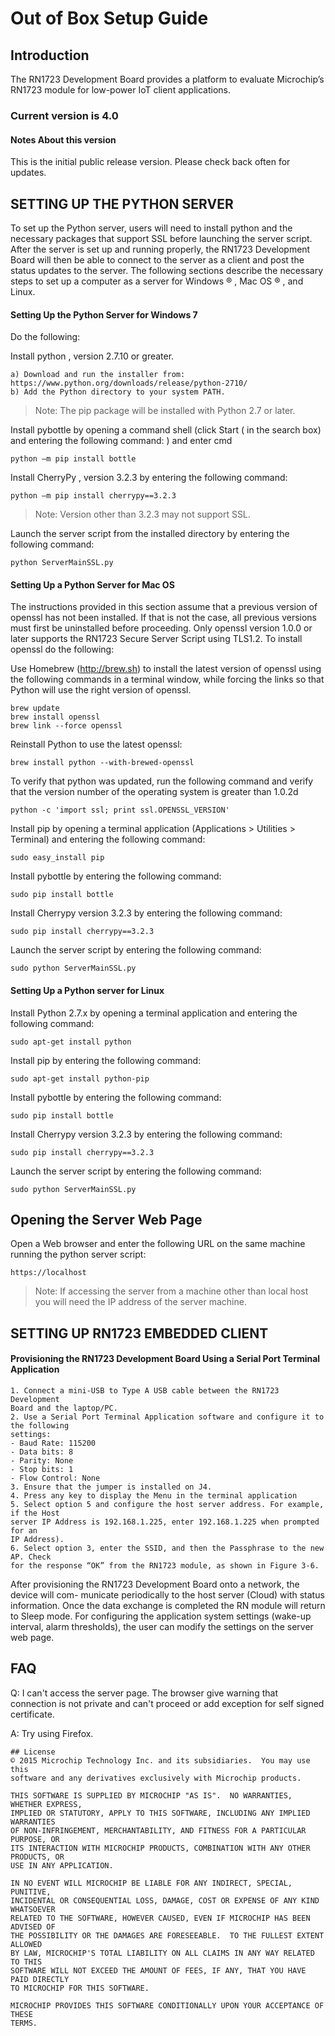 # Out of Box Setup Guide

## Introduction
The RN1723 Development Board provides a platform to evaluate Microchip’s
RN1723 module for low-power IoT client applications.

### Current version is 4.0

#### Notes About this version
This is the initial public release version.  Please check back often for updates.

## SETTING UP THE PYTHON SERVER
To set up the Python server, users will need to install python and the necessary
packages that support SSL before launching the server script. After the server is set up
and running properly, the RN1723 Development Board will then be able to connect
to the server as a client and post the status updates to the server.
The following sections describe the necessary steps to set up a computer as a server
for Windows ® , Mac OS ® , and Linux.

#### Setting Up the Python Server for Windows 7
Do the following:

Install python , version 2.7.10 or greater.
```
a) Download and run the installer from:
https://www.python.org/downloads/release/python-2710/
b) Add the Python directory to your system PATH.
```
> Note: The pip package will be installed with Python 2.7 or later.

Install pybottle by opening a command shell (click Start (
in the search box) and entering the following command:
) and enter cmd
```
python –m pip install bottle
```
Install CherryPy , version 3.2.3 by entering the following command:
```
python –m pip install cherrypy==3.2.3
```
> Note:  Version other than 3.2.3 may not support SSL.

Launch the server script from the installed directory by entering the following
command:
```
python ServerMainSSL.py
```

#### Setting Up a Python Server for Mac OS
The instructions provided in this section assume that a previous version of openssl has
not been installed. If that is not the case, all previous versions must first be uninstalled
before proceeding.
Only openssl version 1.0.0 or later supports the RN1723 Secure Server Script using
TLS1.2. To install openssl do the following:

Use Homebrew (http://brew.sh) to install the latest version of openssl using the
following commands in a terminal window, while forcing the links so that Python
will use the right version of openssl.
```
brew update
brew install openssl
brew link --force openssl
```

Reinstall Python to use the latest openssl:
```
brew install python --with-brewed-openssl
```

To verify that python was updated, run the following command and verify that the
version number of the operating system is greater than 1.0.2d
```
python -c 'import ssl; print ssl.OPENSSL_VERSION'
```

Install pip by opening a terminal application (Applications > Utilities > Terminal)
and entering the following command:
```
sudo easy_install pip
```

Install pybottle by entering the following command:
```
sudo pip install bottle
```

Install Cherrypy version 3.2.3 by entering the following command:
```
sudo pip install cherrypy==3.2.3
```

Launch the server script by entering the following command:
```
sudo python ServerMainSSL.py
```

#### Setting Up a Python server for Linux
Install Python 2.7.x by opening a terminal application and entering the following
command:
```
sudo apt-get install python
```

Install pip by entering the following command:
```
sudo apt-get install python-pip
```

Install pybottle by entering the following command:
```
sudo pip install bottle
```

Install Cherrypy version 3.2.3 by entering the following command:
```
sudo pip install cherrypy==3.2.3
```

Launch the server script by entering the following command:
```
sudo python ServerMainSSL.py
```

## Opening the Server Web Page
Open a Web browser and enter the following URL on the same machine running the python server script:
```
https://localhost
```
> Note:  If accessing the server from a machine other than local host you will need the IP address of the server machine.

## SETTING UP RN1723 EMBEDDED CLIENT
#### Provisioning the RN1723 Development Board Using a Serial Port Terminal Application
```
1. Connect a mini-USB to Type A USB cable between the RN1723 Development
Board and the laptop/PC.
2. Use a Serial Port Terminal Application software and configure it to the following
settings:
- Baud Rate: 115200
- Data bits: 8
- Parity: None
- Stop bits: 1
- Flow Control: None
3. Ensure that the jumper is installed on J4.
4. Press any key to display the Menu in the terminal application
5. Select option 5 and configure the host server address. For example, if the Host
server IP Address is 192.168.1.225, enter 192.168.1.225 when prompted for an
IP Address).
6. Select option 3, enter the SSID, and then the Passphrase to the new AP. Check
for the response “OK” from the RN1723 module, as shown in Figure 3-6.
```

After provisioning the RN1723 Development Board onto a network, the device will com-
municate periodically to the host server (Cloud) with status information. Once the data
exchange is completed the RN module will return to Sleep mode.
For configuring the application system settings (wake-up interval, alarm thresholds),
the user can modify the settings on the server web page.

## FAQ
Q:  I can't access the server page.  The browser give warning that connection is not private and can't proceed or add exception for self signed certificate.

A:  Try using Firefox.

```
## License
© 2015 Microchip Technology Inc. and its subsidiaries.  You may use this
software and any derivatives exclusively with Microchip products.

THIS SOFTWARE IS SUPPLIED BY MICROCHIP "AS IS".  NO WARRANTIES, WHETHER EXPRESS,
IMPLIED OR STATUTORY, APPLY TO THIS SOFTWARE, INCLUDING ANY IMPLIED WARRANTIES
OF NON-INFRINGEMENT, MERCHANTABILITY, AND FITNESS FOR A PARTICULAR PURPOSE, OR
ITS INTERACTION WITH MICROCHIP PRODUCTS, COMBINATION WITH ANY OTHER PRODUCTS, OR
USE IN ANY APPLICATION.

IN NO EVENT WILL MICROCHIP BE LIABLE FOR ANY INDIRECT, SPECIAL, PUNITIVE,
INCIDENTAL OR CONSEQUENTIAL LOSS, DAMAGE, COST OR EXPENSE OF ANY KIND WHATSOEVER
RELATED TO THE SOFTWARE, HOWEVER CAUSED, EVEN IF MICROCHIP HAS BEEN ADVISED OF
THE POSSIBILITY OR THE DAMAGES ARE FORESEEABLE.  TO THE FULLEST EXTENT ALLOWED
BY LAW, MICROCHIP'S TOTAL LIABILITY ON ALL CLAIMS IN ANY WAY RELATED TO THIS
SOFTWARE WILL NOT EXCEED THE AMOUNT OF FEES, IF ANY, THAT YOU HAVE PAID DIRECTLY
TO MICROCHIP FOR THIS SOFTWARE.

MICROCHIP PROVIDES THIS SOFTWARE CONDITIONALLY UPON YOUR ACCEPTANCE OF THESE
TERMS.
